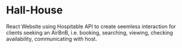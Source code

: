 # Hall-House
React Website using Hospitable API to create seemless interaction for clients seeking an AirBnB, i.e. booking, searching, viewing, checking availability, communicating with host.
